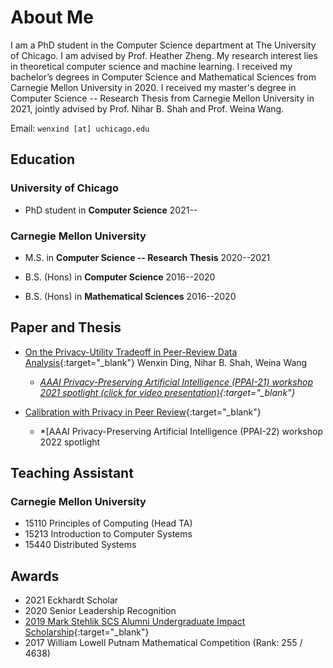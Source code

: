 # About Me

I am a PhD student in the Computer Science department at The University of Chicago. I am advised by Prof. Heather Zheng. My research interest lies in theoretical computer science and machine learning. I received my bachelor’s degrees in Computer Science and Mathematical Sciences from Carnegie Mellon University in 2020. I received my master's degree in Computer Science -- Research Thesis from Carnegie Mellon University in 2021, jointly advised by Prof. Nihar B. Shah and Prof. Weina Wang. 



Email: `wenxind [at] uchicago.edu`


## Education

### University of Chicago
- PhD student in **Computer Science** 2021--

### Carnegie Mellon University
- M.S. in **Computer Science -- Research Thesis** 2020--2021

- B.S. (Hons) in **Computer Science** 2016--2020

- B.S. (Hons) in **Mathematical Sciences** 2016--2020

## Paper and Thesis

- [On the Privacy-Utility Tradeoff in Peer-Review Data Analysis](https://arxiv.org/abs/2006.16385){:target="_blank"}
Wenxin Ding, Nihar B. Shah, Weina Wang

  - *[AAAI Privacy-Preserving Artificial Intelligence (PPAI-21) workshop 2021 spotlight (click for video presentation)](https://youtu.be/SoMBIdWKoNY){:target="_blank"}*

- [Calibration with Privacy in Peer Review](https://arxiv.org/abs/2201.11308){:target="_blank"}
  - *[AAAI Privacy-Preserving Artificial Intelligence (PPAI-22) workshop 2022 spotlight

## Teaching Assistant

### Carnegie Mellon University
- 15110 Principles of Computing (Head TA)
- 15213 Introduction to Computer Systems
- 15440 Distributed Systems

## Awards

- 2021 Eckhardt Scholar
- 2020 Senior Leadership Recognition
- [2019 Mark Stehlik SCS Alumni Undergraduate Impact Scholarship](https://www.scs.cmu.edu/news/ding-earns-2019-stehlik-scholarship){:target="_blank"}
- 2017 William Lowell Putnam Mathematical Competition (Rank: 255 / 4638)





